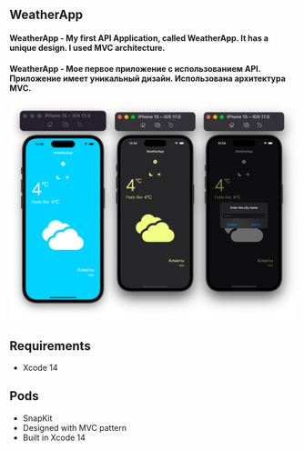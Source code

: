 ## WeatherApp

#### WeatherApp - My first API Application, called WeatherApp. It has a unique design. I used MVC architecture.

#### WeatherApp - Мое первое приложение с использованием API. Приложение имеет уникальный дизайн. Использована архитектура MVC.

![WeatherApp](https://github.com/Bellat0/WeatherApp/blob/main/WeatherPrieview.png)

## Requirements
- Xcode 14

## Pods
- SnapKit
- Designed with MVC pattern
- Built in Xcode 14
